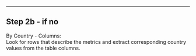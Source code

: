----------------------
Step 2b - if no
----------------------

By Country - Columns:   
Look for rows that describe the metrics 
and extract corresponding country values from the table columns.


